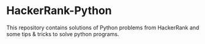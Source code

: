 # HackerRank-Python
This repository contains solutions of Python problems from HackerRank and some tips &amp; tricks to solve python programs.
